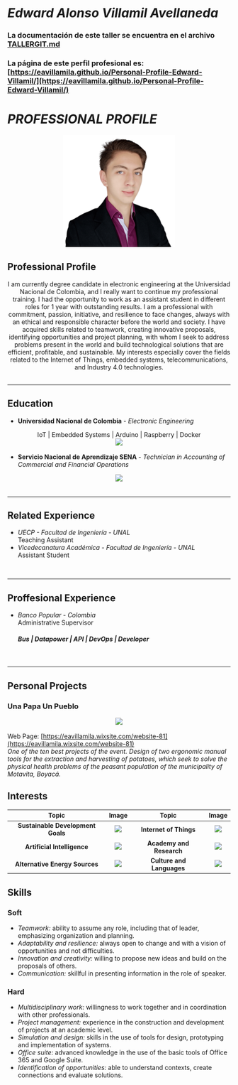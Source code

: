 # ***Edward Alonso Villamil Avellaneda***

### **La documentación de este taller se encuentra en el archivo [TALLERGIT.md](https://github.com/eavillamila/Personal-Profile-Edward-Villamil/blob/gh-pages/TALLERGIT.md)**

### **La página de este perfil profesional es: [https://eavillamila.github.io/Personal-Profile-Edward-Villamil/](https://eavillamila.github.io/Personal-Profile-Edward-Villamil/)**

# ***PROFESSIONAL PROFILE***

<div align="center">

<img src="photos/photo2.png" width="50%">

</div>

## **Professional Profile**
<div align="center">
I am currently degree candidate in electronic engineering at the Universidad Nacional de Colombia, and I really want to continue my professional training. I had the opportunity to work as an assistant student in different roles for 1 year with outstanding results. I am a professional with commitment, passion, initiative, and resilience to face changes, always with an ethical and responsible character before the world and society. I have acquired skills related to teamwork, creating innovative proposals, identifying opportunities and project planning, with whom I seek to address problems present in the world and build technological solutions that are efficient, profitable, and sustainable. My interests especially cover the fields related to the Internet of Things, embedded systems, telecommunications, and Industry 4.0 technologies.
</div>
<br>

***************

## **Education**

* **Universidad Nacional de Colombia** - *Electronic Engineering*
<div align="center">
IoT | Embedded Systems | Arduino | Raspberry | Docker
<br>
<img src="https://pbs.twimg.com/profile_images/1394378193134669827/hzov_5JS_400x400.jpg" width="15%">
</div>

* **Servicio Nacional de Aprendizaje SENA** - *Technician in Accounting of Commercial and Financial Operations*

<div align="center">
<img src="https://i1.sndcdn.com/avatars-HOfZooNtNCaTXubE-JPWhzA-t500x500.jpg" width="15%">
</div>
<br>

***************

## **Related Experience**
* *UECP - Facultad de Ingeniería - UNAL* <br>
  Teaching Assistant <br>
* *Vicedecanatura Académica - Facultad de Ingeniería - UNAL* <br>
  Assistant Student

<br>

***************

## **Proffesional Experience**
* *Banco Popular - Colombia* <br>
  Administrative Supervisor <br>
  ##### Bus | Datapower | API | DevOps | Developer <br>

<br>

***************

## **Personal Projects**
### **Una Papa Un Pueblo**

<div align="center">
<img src="https://static.wixstatic.com/media/b11b56_17416c4e195a4de4b0dea3dcc484eff4~mv2.png/v1/fill/w_235,h_230,al_c,q_85,usm_0.66_1.00_0.01,enc_auto/b11b56_17416c4e195a4de4b0dea3dcc484eff4~mv2.png" width="20%">
</div>

Web Page: [https://eavillamila.wixsite.com/website-81](https://eavillamila.wixsite.com/website-81) <br>
*One of the ten best projects of the event. Design of two ergonomic manual tools for the extraction and harvesting of potatoes, which seek to solve the physical health problems of the peasant population of the municipality of Motavita, Boyacá.*

## **Interests**

|             **Topic**             |                                                                                 **Image**                                                                                | **Topic**                 | **Image**                                                                                                                                                                                                                                                                                        |
|:---------------------------------:|:------------------------------------------------------------------------------------------------------------------------------------------------------------------------:|:---------------------------:|:--------------------------------------------------------------------------------------------------------------------------------------------------------------------------------------------------------------------------------------------------------------------------------------------------:|
| **Sustainable Development Goals** | <img src="https://www.cepal.org/sites/default/files/styles/content_big/public/static/images/e_2018_ods_poster_with_un_emblem_es.png?itok=uuajV7m_" width="60%">          |   **Internet of Things**  | <img src="https://www.zdnet.com/a/img/resize/fe3cd4335dd088e466578422640b646f641609ec/2020/09/28/6b225a1a-381a-4ceb-b13c-d2d314d41bd7/what-is-the-iot-everything-you-need-to-k-5f6cc13d5f60de4b41b7f3d4-1-sep-28-2020-16-19-38-poster.jpg?auto=webp&fit=crop&height=675&width=1200" width="60%"> |
|    **Artificial Intelligence**    |                  <img src="https://upload.wikimedia.org/wikipedia/commons/thumb/f/f8/Sophia_%28robot%29.jpg/2560px-Sophia_%28robot%29.jpg" width="60%">                  |  **Academy and Research** |                                                                                    <img src="https://image.cnbcfm.com/api/v1/image/103415838-BostonDynamicsRobot2.jpg?v=1529470771&w=1600&h=900" width="60%">                                                                                    |
|   **Alternative Energy Sources**  | <img src="https://www.bbva.com/wp-content/uploads/2021/03/energi%CC%81a_renovable_apertura-paneles-sostenible-panel-solar-eolica-molinos-medioambiente.jpg" width="60%"> | **Culture and Languages** |                                                                                    <img src="https://wpvip.edutopia.org/wp-content/uploads/2022/10/a4227ir1171-clone-crop.jpg?w=2880&quality=85" width="60%">                                                                                    |

## **Skills**

### **Soft**
* *Teamwork:* ability to assume any role, including that of leader, emphasizing organization and planning.
* *Adaptability and resilience:* always open to change and with a vision of opportunities and not difficulties.
* *Innovation and creativity:* willing to propose new ideas and build on the proposals of others.
* *Communication:* skillful in presenting information in the role of speaker.

### **Hard**
* *Multidisciplinary work:* willingness to work together and in coordination with other professionals.
* *Project management:* experience in the construction and development of projects at an academic level.
* *Simulation and design:* skills in the use of tools for design, prototyping and implementation of systems.
* *Office suite:* advanced knowledge in the use of the basic tools of Office 365 and Google Suite.
* *Identification of opportunities:* able to understand contexts, create connections and evaluate solutions.